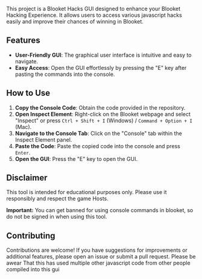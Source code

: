 
This project is a Blooket Hacks GUI designed to enhance your Blooket Hacking Experience. It allows users to access various javascript hacks easily and improve their chances of winning in Blooket.

## Features
- **User-Friendly GUI**: The graphical user interface is intuitive and easy to navigate.
- **Easy Access**: Open the GUI effortlessly by pressing the "E" key after pasting the commands into the console.

## How to Use
1. **Copy the Console Code**: Obtain the code provided in the repository.
2. **Open Inspect Element**: Right-click on the Blooket webpage and select "Inspect" or press `Ctrl + Shift + I` (Windows) / `Command + Option + I` (Mac).
3. **Navigate to the Console Tab**: Click on the "Console" tab within the Inspect Element panel.
4. **Paste the Code**: Paste the copied code into the console and press `Enter`.
5. **Open the GUI**: Press the "E" key to open the GUI.

## Disclaimer
This tool is intended for educational purposes only. Please use it responsibly and respect the game Hosts. 

**Important:** You can get banned for using console commands in blooket, so do not be signed in when using this tool.


## Contributing
Contributions are welcome! If you have suggestions for improvements or additional features, please open an issue or submit a pull request. Please be awear That this has used multiple other javascript code from other people compiled into this gui 


